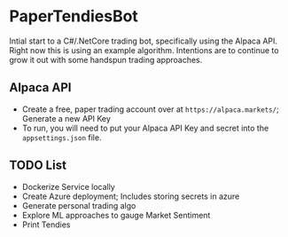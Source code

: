 ﻿# PaperTendiesBot
 Intial start to a C#/.NetCore trading bot, specifically using the Alpaca API. Right now this is using an example algorithm. Intentions are to continue to grow it out with some handspun trading approaches.
 
 ## Alpaca API
 - Create a free, paper trading account over at `https://alpaca.markets/`; Generate a new API Key
 - To run, you will need to put your Alpaca API Key and secret into the `appsettings.json` file.

## TODO List
 - Dockerize Service locally
 - Create Azure deployment; Includes storing secrets in azure
 - Generate personal trading algo
 - Explore ML approaches to gauge Market Sentiment
 - Print Tendies
